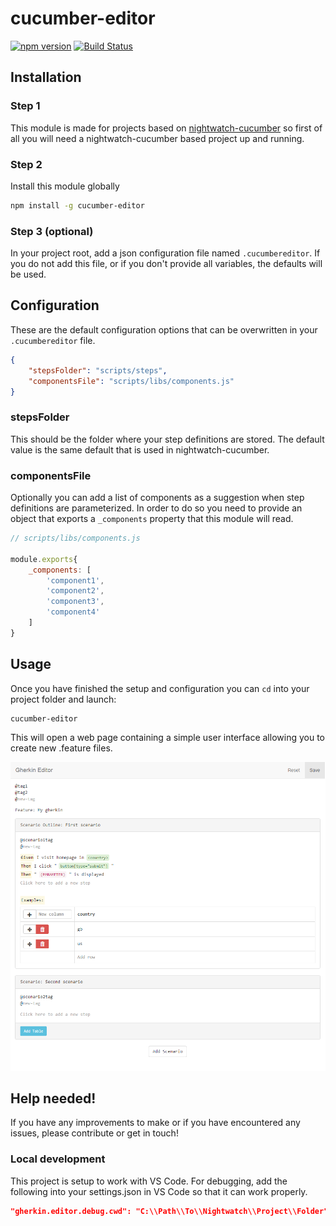 # cucumber-editor

[![npm version](https://badge.fury.io/js/cucumber-editor.svg)](https://badge.fury.io/js/cucumber-editor)
[![Build Status](https://travis-ci.org/aberonni/cucumber-editor.svg?branch=master)](https://travis-ci.org/aberonni/cucumber-editor)

## Installation

### Step 1

This module is made for projects based on [nightwatch-cucumber](https://github.com/mucsi96/nightwatch-cucumber) so first of all you will need a nightwatch-cucumber based project up and running.

### Step 2

Install this module globally

```bash
npm install -g cucumber-editor
```

### Step 3 (optional)

In your project root, add a json configuration file named `.cucumbereditor`.
If you do not add this file, or if you don't provide all variables, the defaults will be used. 

## Configuration

These are the default configuration options that can be overwritten in your `.cucumbereditor` file.

```json
{
    "stepsFolder": "scripts/steps",
    "componentsFile": "scripts/libs/components.js"
}
```

### stepsFolder

This should be the folder where your step definitions are stored. The default value is the same default that is used in nightwatch-cucumber.

### componentsFile

Optionally you can add a list of components as a suggestion when step definitions are parameterized. 
In order to do so you need to provide an object that exports a `_components` property that this module will read.

```js
// scripts/libs/components.js

module.exports{
    _components: [
        'component1',
        'component2',
        'component3',
        'component4'
    ]
}
```

## Usage

Once you have finished the setup and configuration you can `cd` into your project folder and launch:

```bash
cucumber-editor
```

This will open a web page containing a simple user interface allowing you to create new .feature files.

![Screenshot](docs/screenshot.png) 

## Help needed!

If you have any improvements to make or if you have encountered any issues, please contribute or get in touch!

### Local development
This project is setup to work with VS Code. 
For debugging, add the following into your settings.json in VS Code so that it can work properly.

```json
"gherkin.editor.debug.cwd": "C:\\Path\\To\\Nightwatch\\Project\\Folder"
```
